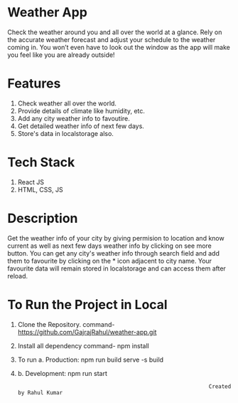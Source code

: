 # Weather App
Check the weather around you and all over the world at a glance. Rely on the accurate weather forecast and adjust your schedule to the weather coming in. You won’t even have to look out the window as the app will make you feel like you are already outside!


# Features
  1. Check weather all over the world.
  2. Provide details of climate like humidity, etc.
  3. Add any city weather info to favoutire.
  4. Get detailed weather info of next few days.
  5. Store's data in localstorage also.


# Tech Stack
  1. React JS
  2. HTML, CSS, JS


# Description
  Get the weather info of your city by giving permision to location and know current as well as next few days weather info by clicking on see more button. You can get     any city's weather info through search field and add them to favourite by clicking on the * icon adjacent to city name. Your favourite data will remain stored           in localstorage and can access them after reload.


# To Run the Project in Local
  1. Clone the Repository. command- https://github.com/GajrajRahul/weather-app.git
  2. Install all dependency command- npm install
  3. To run a. Production: npm run build serve -s build
  4. b. Development: npm run start




                                                                     Created by Rahul Kumar

